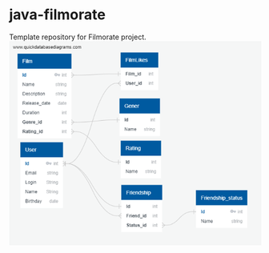 # java-filmorate
Template repository for Filmorate project.
![q](https://github.com/bababebr/java-filmorate/blob/main/ER-Diag.png)
